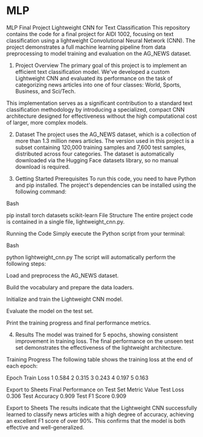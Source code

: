 # MLP
MLP Final Project
Lightweight CNN for Text Classification
This repository contains the code for a final project for AIDI 1002, focusing on text classification using a lightweight Convolutional Neural Network (CNN). The project demonstrates a full machine learning pipeline from data preprocessing to model training and evaluation on the AG_NEWS dataset.

1. Project Overview
The primary goal of this project is to implement an efficient text classification model. We've developed a custom Lightweight CNN and evaluated its performance on the task of categorizing news articles into one of four classes: World, Sports, Business, and Sci/Tech.

This implementation serves as a significant contribution to a standard text classification methodology by introducing a specialized, compact CNN architecture designed for effectiveness without the high computational cost of larger, more complex models.

2. Dataset
The project uses the AG_NEWS dataset, which is a collection of more than 1.3 million news articles. The version used in this project is a subset containing 120,000 training samples and 7,600 test samples, distributed across four categories. The dataset is automatically downloaded via the Hugging Face datasets library, so no manual download is required.

3. Getting Started
Prerequisites
To run this code, you need to have Python and pip installed. The project's dependencies can be installed using the following command:

Bash

pip install torch datasets scikit-learn
File Structure
The entire project code is contained in a single file, lightweight_cnn.py.

Running the Code
Simply execute the Python script from your terminal:

Bash

python lightweight_cnn.py
The script will automatically perform the following steps:

Load and preprocess the AG_NEWS dataset.

Build the vocabulary and prepare the data loaders.

Initialize and train the Lightweight CNN model.

Evaluate the model on the test set.

Print the training progress and final performance metrics.

4. Results
The model was trained for 5 epochs, showing consistent improvement in training loss. The final performance on the unseen test set demonstrates the effectiveness of the lightweight architecture.

Training Progress
The following table shows the training loss at the end of each epoch:

Epoch	Train Loss
1	0.584
2	0.315
3	0.243
4	0.197
5	0.163

Export to Sheets
Final Performance on Test Set
Metric	Value
Test Loss	0.306
Test Accuracy	0.909
Test F1 Score	0.909

Export to Sheets
The results indicate that the Lightweight CNN successfully learned to classify news articles with a high degree of accuracy, achieving an excellent F1 score of over 90%. This confirms that the model is both effective and well-generalized.
